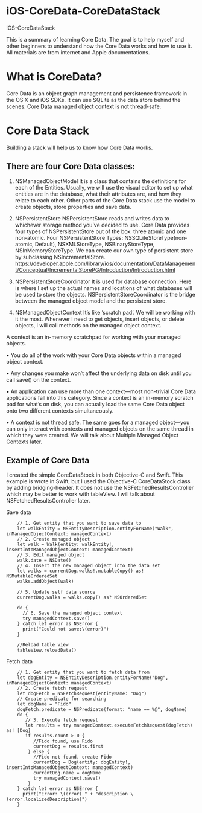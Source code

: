 # iOS-CoreData-CoreDataStack
iOS-CoreDataStack

This is a summary of learning Core Data. The goal is to help myself and other beginners to understand how the Core Data works and how to use it. All materials are from internet and Apple documentations.

# What is CoreData?
Core Data is an object graph management and persistence framework in the OS X and iOS SDKs. It can use SQLite as the data store behind the scenes. Core Data managed object context is not thread-safe.


# Core Data Stack
Building a stack will help us to know how Core Data works.

## There are four Core Data classes:
1. NSManagedObjectModel
 It is a class that contains the definitions for each of the Entities. Usually, we will use the visual editor to set up what entities are in the database, what their attributes are, and how they relate to each other. Other parts of the Core Data stack use the model to create objects, store properties and save data. 

2. NSPersistentStore
NSPersistentStore reads and writes data to whichever storage method you’ve decided to use. Core Data provides four types of NSPersistentStore out of the box: three atomic and one non-atomic. 
Four NSPersistentStore Types:
NSSQLiteStoreType(non-atomic, Default), NSXMLStoreType, NSBinaryStoreType, NSInMemoryStoreType.
We can create our own type of persistent store by subclassing NSIncrementalStore. 
https://developer.apple.com/library/ios/documentation/DataManagement/Conceptual/IncrementalStorePG/Introduction/Introduction.html 

3. NSPersistentStoreCoordinator
It is used for database connection. Here is where I set up the actual names and locations of what databases will be used to store the objects. NSPersistentStoreCoordinator is the bridge between the managed object model and the persistent store. 

4. NSManagedObjectContext
It’s like ’scratch pad’. We will be working with it the most. Whenever I need to get objects, insert objects, or delete objects, I will call methods on the managed object context.

A context is an in-memory scratchpad for working with your managed objects. 

• You do all of the work with your Core Data objects within a managed object context. 

• Any changes you make won’t affect the underlying data on disk until you call save() on the context. 

• An application can use more than one context—most non-trivial Core Data applications fall into this category. Since a context is an in-memory scratch pad for what’s on disk, you can actually load the same Core Data object onto two different contexts simultaneously. 

•  A context is not thread safe. The same goes for a managed object—you can only interact with contexts and managed objects on the same thread in which they were created. We will talk about Multiple Managed Object Contexts later.


## Example of Core Data
I created the simple CoreDataStock in both Objective-C and Swift. This example is wrote in Swift, but I used the Objective-C CoreDataStock class by adding bridging-header. It does not use the NSFetchedResultsController which may be better to work with tableView. I will talk about NSFetchedResultsController later.

Save data

        // 1. Get entity that you want to save data to
        let walkEntity = NSEntityDescription.entityForName("Walk", inManagedObjectContext: managedContext)
        // 2. Create managed object
        let walk = Walk(entity: walkEntity!, insertIntoManagedObjectContext: managedContext)
        // 3. Edit managed object
        walk.date = NSDate()
        // 4. Insert the new managed object into the data set
        let walks = currentDog.walks!.mutableCopy() as! NSMutableOrderedSet
        walks.addObject(walk)
        
        // 5. Update self data source
        currentDog.walks = walks.copy() as? NSOrderedSet
        
        do {
          // 6. Save the managed object context
          try managedContext.save()
        } catch let error as NSError { 
          print("Could not save:\(error)")
        }
        
        //Reload table view
        tableView.reloadData()

Fetch data

        // 1. Get entity that you want to fetch data from
        let dogEntity = NSEntityDescription.entityForName("Dog", inManagedObjectContext: managedContext)
        // 2. Create fetch request
        let dogFetch = NSFetchRequest(entityName: "Dog")
        // Create predicate for searching
        let dogName = "Fido"
        dogFetch.predicate = NSPredicate(format: "name == %@", dogName)
        do {
           // 3. Execute fetch request
           let results = try managedContext.executeFetchRequest(dogFetch) as! [Dog]
           if results.count > 0 {
              //Fido found, use Fido 
              currentDog = results.first
            } else {
              //Fido not found, create Fido 
              currentDog = Dog(entity: dogEntity!, insertIntoManagedObjectContext: managedContext)
              currentDog.name = dogName
              try managedContext.save()
            }
        } catch let error as NSError {
          print("Error: \(error) " + "description \(error.localizedDescription)")
        }






